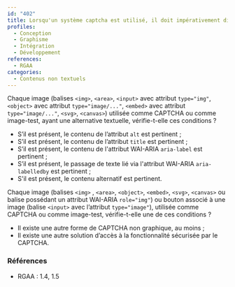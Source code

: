 ```yaml
---
id: "402"
title: Lorsqu'un système captcha est utilisé, il doit impérativement disposer d’une alternative accessible.
profiles:
  - Conception
  - Graphisme
  - Intégration
  - Développement
references:
  - RGAA
categories:
  - Contenus non textuels
---
```


Chaque image (balises `<img>`, `<area>`, `<input>` avec attribut `type="img"`, `<object>` avec attribut `type="image/..."`, `<embed>` avec attribut `type="image/..."`, `<svg>`, `<canvas>`) utilisée comme CAPTCHA ou comme image-test, ayant une alternative textuelle, vérifie-t-elle ces conditions ?

* S’il est présent, le contenu de l’attribut `alt` est pertinent ;
* S’il est présent, le contenu de l’attribut `title` est pertinent ;
* S’il est présent, le contenu de l'attribut WAI-ARIA `aria-label` est pertinent ;
* S’il est présent, le passage de texte lié via l'attribut WAI-ARIA `aria-labelledby` est pertinent ;
* S'il est présent, le contenu alternatif est pertinent.


Chaque image (balises `<img>` , `<area>`, `<object>`, `<embed>`, `<svg>`, `<canvas>` ou balise possédant un attribut WAI-ARIA `role="img"`) ou bouton associé à une image (balise `<input>` avec l’attribut `type="image"`), utilisée comme CAPTCHA ou comme image-test, vérifie-t-elle une de ces conditions ?

* Il existe une autre forme de CAPTCHA non graphique, au moins ;
* Il existe une autre solution d’accès à la fonctionnalité sécurisée par le CAPTCHA.


### Références

*   RGAA : 1.4, 1.5
